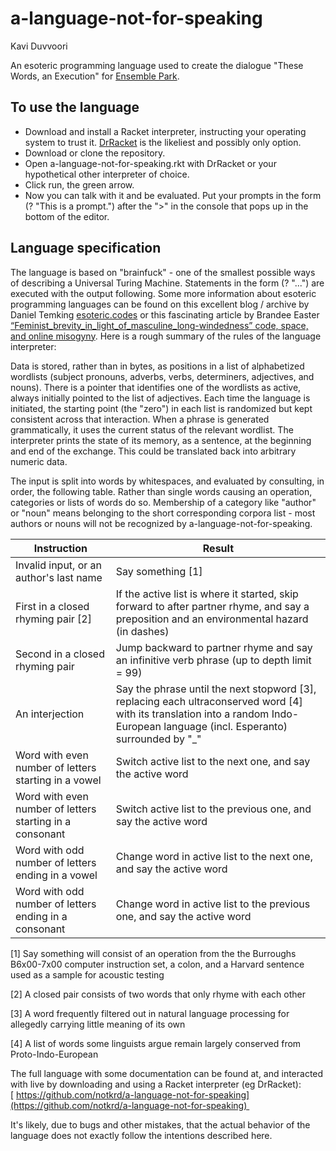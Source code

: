 # a-language-not-for-speaking
Kavi Duvvoori

An esoteric programming language used to create the dialogue "These Words, an Execution" for [Ensemble Park](https://www.ensemblepark.com/).

## To use the language

- Download and install a Racket interpreter, instructing your operating system to trust it. [DrRacket](https://racket-lang.org/) is the likeliest and possibly only option.
- Download or clone the repository. 
- Open a-language-not-for-speaking.rkt with DrRacket or your hypothetical other interpreter of choice.
- Click run, the green arrow.
- Now you can talk with it and be evaluated. Put your prompts in the form (? "This is a prompt.") after the ">" in the console that pops up in the bottom of the editor.

## Language specification

The language is based on "brainfuck" - one of the smallest possible ways of describing a Universal Turing Machine. Statements in the form (? "...") are executed with the output following. Some more information about esoteric programming languages can be found on this excellent blog / archive by Daniel Temking [esoteric.codes](https://esoteric.codes) or this fascinating article by Brandee Easter [“Feminist_brevity_in_light_of_masculine_long-windedness” code, space, and online misogyny](https://doi.org/10.1080/14680777.2018.1447335). Here is a rough summary of the rules of the language interpreter:

Data is stored, rather than in bytes, as positions in a list of alphabetized wordlists (subject pronouns, adverbs, verbs, determiners, adjectives, and nouns). There is a pointer that identifies one of the wordlists as active, always initially pointed to the list of adjectives. Each time the language is initiated, the starting point (the "zero") in each list is randomized but kept consistent across that interaction. When a phrase is generated grammatically, it uses the current status of the relevant wordlist. The interpreter prints the state of its memory, as a sentence, at the beginning and end of the exchange. This could be translated back into arbitrary numeric data.

The input is split into words by whitespaces, and evaluated by consulting, in order, the following table. Rather than single words causing an operation, categories or lists of words do so. Membership of a category like "author" or "noun" means belonging to the short corresponding corpora list - most authors or nouns will not be recognized by a-language-not-for-speaking.

| Instruction | Result |
| --- | ---|
| Invalid input, or an author's last name | Say something [1] |
| First in a closed rhyming pair [2] | If the active list is where it started, skip forward to after partner rhyme, and say a preposition and an environmental hazard (in dashes) |
| Second in a closed rhyming pair | Jump backward to partner rhyme and say an infinitive verb phrase (up to depth limit = 99) |
| An interjection | Say the phrase until the next stopword [3], replacing each ultraconserved word [4] with its translation into a random Indo-European language (incl. Esperanto) surrounded by "_" |
| Word with even number of letters starting in a vowel | Switch active list to the next one, and say the active word |
| Word with even number of letters starting in a consonant | Switch active list to the previous one, and say the active word |
| Word with odd number of letters ending in a vowel | Change word in active list to the next one, and say the active word |
| Word with odd number of letters ending in a consonant | Change word in active list to the previous one, and say the active word |

[1] Say something will consist of an operation from the the Burroughs B6x00-7x00 computer instruction set, a colon, and a Harvard sentence used as a sample for acoustic testing

[2] A closed pair consists of two words that only rhyme with each other

[3] A word frequently filtered out in natural language processing for allegedly carrying little meaning of its own

[4] A list of words some linguists argue remain largely conserved from Proto-Indo-European

The full language with some documentation can be found at, and interacted with live by downloading and using a Racket interpreter (eg DrRacket): [ https://github.com/notkrd/a-language-not-for-speaking](https://github.com/notkrd/a-language-not-for-speaking) 

It's likely, due to bugs and other mistakes, that the actual behavior of the language does not exactly follow the intentions described here.
